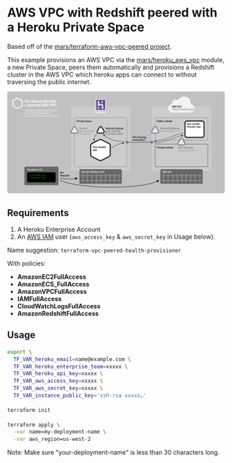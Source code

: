 # AWS VPC with Redshift peered with a Heroku Private Space

Based off of the [mars/terraform-aws-vpc-peered project](https://github.com/mars/terraform-aws-vpc-peered). 

This example provisions an AWS VPC via the [mars/heroku_aws_vpc](https://github.com/mars/terraform-aws-vpc) module, a new Private Space, peers them automatically and provisions a Redshift cluster in the AWS VPC which heroku apps can connect to without traversing the public internet.

![Diagram of example duplex health check via private IP addresses across the peering connection](doc/terraform-aws-vpc-peered-v01.png)

## Requirements

1. A Heroku Enterprise Account
1. An [AWS IAM](https://console.aws.amazon.com/iam/home) user (`aws_access_key` & `aws_secret_key` in Usage below).

Name suggestion: `terraform-vpc-peered-health-provisioner`

With policies:
* **AmazonEC2FullAccess**
* **AmazonECS_FullAccess**
* **AmazonVPCFullAccess**
* **IAMFullAccess**
* **CloudWatchLogsFullAccess**
* **AmazonRedshiftFullAccess**

## Usage

```bash
export \
  TF_VAR_heroku_email=name@example.com \
  TF_VAR_heroku_enterprise_team=xxxxx \
  TF_VAR_heroku_api_key=xxxxx \
  TF_VAR_aws_access_key=xxxxx \
  TF_VAR_aws_secret_key=xxxxx \
  TF_VAR_instance_public_key='ssh-rsa xxxxx…' 

terraform init

terraform apply \
  -var name=my-deployment-name \
  -var aws_region=us-west-2
```

Note: Make sure "your-deployment-name" is less than 30 characters long. 

